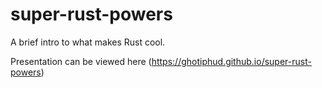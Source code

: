 # super-rust-powers

A brief intro to what makes Rust cool.

Presentation can be viewed here (https://ghotiphud.github.io/super-rust-powers)
